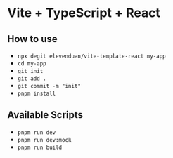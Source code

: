 # Vite + TypeScript + React

## How to use

- `npx degit elevenduan/vite-template-react my-app`
- `cd my-app`
- `git init`
- `git add .`
- `git commit -m "init"`
- `pnpm install`

## Available Scripts

- `pnpm run dev`
- `pnpm run dev:mock`
- `pnpm run build`
